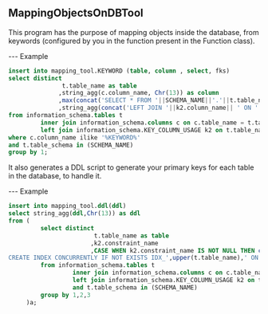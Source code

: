 ## MappingObjectsOnDBTool

This program has the purpose of mapping objects inside the database, from keywords (configured by you in the function present in the Function class).

--- Example
```sql
insert into mapping_tool.KEYWORD (table, column , select, fks)
select distinct
               t.table_name as table
              ,string_agg(c.column_name, Chr(13)) as column
              ,max(concat('SELECT * FROM '||SCHEMA_NAME||'.'||t.table_name||' ORDER BY 1 DESC')) as select
              ,string_agg(concat('LEFT JOIN '||k2.column_name|| ' ON ' || k2.column_name|| ' = ' ||'id'), Chr(13) ) as fks
from information_schema.tables t
         inner join information_schema.columns c on c.table_name = t.table_name and c.table_schema = t.table_schema
         left join information_schema.KEY_COLUMN_USAGE k2 on t.table_name  = k2.table_name and k2.constraint_name not like '%pk%'
where c.column_name ilike '%KEYWORD%'
and t.table_schema in (SCHEMA_NAME)
group by 1;
```

It also generates a DDL script to generate your primary keys for each table in the database, to handle it.

--- Example

```sql
insert into mapping_tool.ddl(ddl)
select string_agg(ddl,Chr(13)) as ddl
from (
         select distinct
                        t.table_name as table
                       ,k2.constraint_name
                       ,CASE WHEN k2.constraint_name IS NOT NULL THEN concat('ALTER TABLE ',$1,'.',t.table_name,' ADD COLUMN IF NOT EXISTS YOUR_PRIMARY_KEY_NAME UUID ',Chr(13),'GENERATED ALWAYS AS (',upper(k2.column_name),'::TEXT,','''',upper(k2.constraint_name),'''',')) STORED;
CREATE INDEX CONCURRENTLY IF NOT EXISTS IDX_',upper(t.table_name),' ON ',$1,'.',t.table_name,' (YOUR_PRIMARY_KEY_NAME);',Chr(13))::text ELSE NULL END AS ddl
         from information_schema.tables t
                  inner join information_schema.columns c on c.table_name = t.table_name and c.table_schema = t.table_schema
                  left join information_schema.KEY_COLUMN_USAGE k2 on t.table_name  = k2.table_name and k2.constraint_name like '%pk%'
                  and t.table_schema in (SCHEMA_NAME)
         group by 1,2,3
     )a;
```
